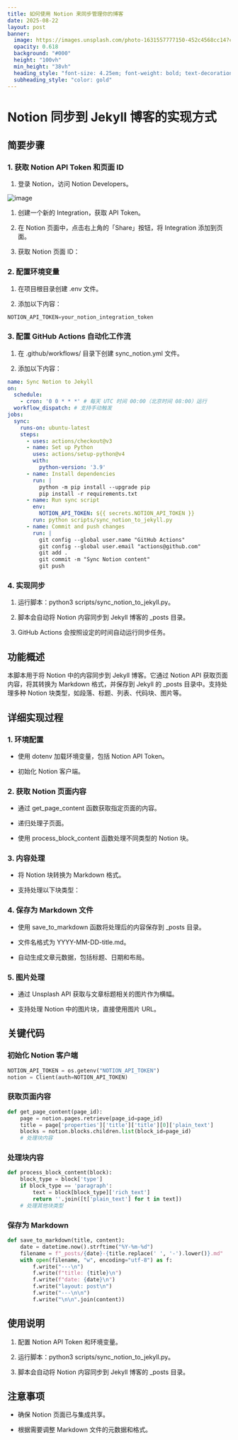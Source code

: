 ```yaml
---
title: 如何使用 Notion 来同步管理你的博客
date: 2025-08-22
layout: post
banner:
  image: https://images.unsplash.com/photo-1631557777150-452c4568cc14?crop=entropy&cs=tinysrgb&fit=max&fm=jpg&ixid=M3w2OTIwMzJ8MHwxfHJhbmRvbXx8fHx8fHx8fDE3NTU4OTQxODl8&ixlib=rb-4.1.0&q=80&w=1080
  opacity: 0.618
  background: "#000"
  height: "100vh"
  min_height: "38vh"
  heading_style: "font-size: 4.25em; font-weight: bold; text-decoration: underline"
  subheading_style: "color: gold"
---
```


# Notion 同步到 Jekyll 博客的实现方式

## 简要步骤

### 1. 获取 Notion API Token 和页面 ID

1. 登录 Notion，访问 Notion Developers。

![image](https://prod-files-secure.s3.us-west-2.amazonaws.com/a7a0cc5a-89b9-4cda-8686-1fba0ca52f40/d19c1afe-dea5-4312-9333-786b0ba83054/image.png?X-Amz-Algorithm=AWS4-HMAC-SHA256&X-Amz-Content-Sha256=UNSIGNED-PAYLOAD&X-Amz-Credential=ASIAZI2LB4663E4EM6HP%2F20250822%2Fus-west-2%2Fs3%2Faws4_request&X-Amz-Date=20250822T202309Z&X-Amz-Expires=3600&X-Amz-Security-Token=IQoJb3JpZ2luX2VjEMT%2F%2F%2F%2F%2F%2F%2F%2F%2F%2FwEaCXVzLXdlc3QtMiJHMEUCIQDfRHLl2wghPiMjX89xV6xvsvkh4QXFD7ZRY3DbTfOQRQIgEz03rwfIYjr1VJwaYqXRZ1m2r13vtjOH9ijobsLrbO0q%2FwMIHBAAGgw2Mzc0MjMxODM4MDUiDKK5BvhK4aYH6bFupSrcA%2FYeHV52v4BGRLjFAy9q%2Fs1pzFp6wA0EmuiNwPkz9gX7Y83Cj82fiAbMOPuuiRdJK6z7R1jVPcJ6W%2B%2Bcw%2Bf8aD%2FPt8vMz%2F5RcVwzqX0Ivn0rIBB9Hp6M2eYWYBnpcYxxc0%2BmuqgOqCLx8a2rR7i2U1SPefPVZmZNaf9YsvjCC7IseQR6GeTzum7MHyMwkPy0zNTBcODzZkxssrooLBlRTVzy6spT2DnpxDs0TcMWDq%2Fi55Ai6hWeOcBcNIJaWaKTIZwVnNv0dA3zCQlRM9vT0Llzb6nrnGPCJvgwSyvSEoFIZXurC4WgiHROGYkw3pohPTWYnLAamYJ9LwI4giZ2iVoyOenI9YpkWYIMIsB%2BQcXMj%2F%2B6MOSwBeUH5Hn6lUG1qfc%2F6oYMlBV7ayu12u1PhZC%2FJsQnu3K3n%2BAAXUSGdqOTHEirovBb8qJfVySWyd1Sx0FfMb%2BmmnWO1yaQc1jyL7rWfSSTrafqGWK7OxnrTDOX3%2BwrDlWrVc0xIjmwp2D87fbSqVsAYoQlpiVx8HIOexl%2BDvSCNSsw6qUtKjup%2BGiYffMtE34qCmzlsL4nKphGp5j83ahTVsz6D0e4ioOnJ%2FB0ab6OVZ628FrJPwz3kpBYXzCOkejZkC6hg60SMOeEo8UGOqUBu2zsySFmDpbgQqptsl%2FOFB3WMHHV1r%2F0%2FhytonUcR3wAImMI9MqiAeM5tbyM68F792mN6VCPVG%2FRP60K1tbKyi8zdN8rDfgUweG%2BSPJAnaqYAu3rmFhhq3arKqcOOPoKnOW62iiG%2FYzUewjOM0%2F54Oki6wmQ7uU4u4KNKNmyXW9EpEIzJNx%2BzyDXC1Dt08sMeuMWqWcqBUFLAATM2NkYcszsupWp&X-Amz-Signature=841eb8c407f07225982b9e708f05bc4e45902d3bfb6d0eaa1703e2fb1c73fb8c&X-Amz-SignedHeaders=host&x-amz-checksum-mode=ENABLED&x-id=GetObject)

1. 创建一个新的 Integration，获取 API Token。

1. 在 Notion 页面中，点击右上角的「Share」按钮，将 Integration 添加到页面。

1. 获取 Notion 页面 ID：


### 2. 配置环境变量

1. 在项目根目录创建 .env 文件。

1. 添加以下内容：

```javascript
NOTION_API_TOKEN=your_notion_integration_token
```

### 3. 配置 GitHub Actions 自动化工作流

1. 在 .github/workflows/ 目录下创建 sync_notion.yml 文件。

1. 添加以下内容：

```yaml
name: Sync Notion to Jekyll
on:
  schedule:
    - cron: '0 0 * * *' # 每天 UTC 时间 00:00（北京时间 08:00）运行
  workflow_dispatch: # 支持手动触发
jobs:
  sync:
    runs-on: ubuntu-latest
    steps:
      - uses: actions/checkout@v3
      - name: Set up Python
        uses: actions/setup-python@v4
        with:
          python-version: '3.9'
      - name: Install dependencies
        run: |
          python -m pip install --upgrade pip
          pip install -r requirements.txt
      - name: Run sync script
        env:
          NOTION_API_TOKEN: ${{ secrets.NOTION_API_TOKEN }}
        run: python scripts/sync_notion_to_jekyll.py
      - name: Commit and push changes
        run: |
          git config --global user.name "GitHub Actions"
          git config --global user.email "actions@github.com"
          git add .
          git commit -m "Sync Notion content"
          git push
```

### 4. 实现同步

1. 运行脚本：python3 scripts/sync_notion_to_jekyll.py。

1. 脚本会自动将 Notion 内容同步到 Jekyll 博客的 _posts 目录。

1. GitHub Actions 会按照设定的时间自动运行同步任务。

## 功能概述

本脚本用于将 Notion 中的内容同步到 Jekyll 博客。它通过 Notion API 获取页面内容，将其转换为 Markdown 格式，并保存到 Jekyll 的 _posts 目录中。支持处理多种 Notion 块类型，如段落、标题、列表、代码块、图片等。

## 详细实现过程

### 1. 环境配置

- 使用 dotenv 加载环境变量，包括 Notion API Token。

- 初始化 Notion 客户端。

### 2. 获取 Notion 页面内容

- 通过 get_page_content 函数获取指定页面的内容。

- 递归处理子页面。

- 使用 process_block_content 函数处理不同类型的 Notion 块。

### 3. 内容处理

- 将 Notion 块转换为 Markdown 格式。

- 支持处理以下块类型：


### 4. 保存为 Markdown 文件

- 使用 save_to_markdown 函数将处理后的内容保存到 _posts 目录。

- 文件名格式为 YYYY-MM-DD-title.md。

- 自动生成文章元数据，包括标题、日期和布局。

### 5. 图片处理

- 通过 Unsplash API 获取与文章标题相关的图片作为横幅。

- 支持处理 Notion 中的图片块，直接使用图片 URL。

## 关键代码

### 初始化 Notion 客户端

```python
NOTION_API_TOKEN = os.getenv("NOTION_API_TOKEN")
notion = Client(auth=NOTION_API_TOKEN)
```

### 获取页面内容

```python
def get_page_content(page_id):
    page = notion.pages.retrieve(page_id=page_id)
    title = page['properties']['title']['title'][0]['plain_text']
    blocks = notion.blocks.children.list(block_id=page_id)
    # 处理块内容
```

### 处理块内容

```python
def process_block_content(block):
    block_type = block['type']
    if block_type == 'paragraph':
        text = block[block_type]['rich_text']
        return ''.join([t['plain_text'] for t in text])
    # 处理其他块类型
```

### 保存为 Markdown

```python
def save_to_markdown(title, content):
    date = datetime.now().strftime("%Y-%m-%d")
    filename = f"_posts/{date}-{title.replace(' ', '-').lower()}.md"
    with open(filename, "w", encoding="utf-8") as f:
        f.write("---\n")
        f.write(f"title: {title}\n")
        f.write(f"date: {date}\n")
        f.write("layout: post\n")
        f.write("---\n\n")
        f.write("\n\n".join(content))
```

## 使用说明

1. 配置 Notion API Token 和环境变量。

1. 运行脚本：python3 scripts/sync_notion_to_jekyll.py。

1. 脚本会自动将 Notion 内容同步到 Jekyll 博客的 _posts 目录。

## 注意事项

- 确保 Notion 页面已与集成共享。

- 根据需要调整 Markdown 文件的元数据和格式。
